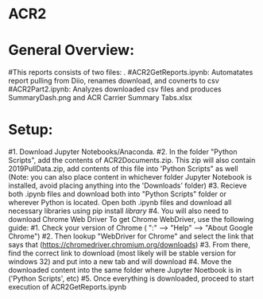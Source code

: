 # ACR2

# General Overview:
#This reports consists of two files: . 
#ACR2GetReports.ipynb: Automatates report pulling from Diio, renames download, and covnerts to csv
#ACR2Part2.ipynb: Analyzes downloaded csv files and produces SummaryDash.png and ACR Carrier Summary Tabs.xlsx

# Setup:
#1. Download Jupyter Notebooks/Anaconda. 
#2. In the folder "Python Scripts", add the contents of ACR2Documents.zip. This zip will also contain 2019PullData.zip, add contents of this file into 'Python Scripts" as well (Note: you can also place content in whichever folder Jupyter Notebook is installed, avoid
placing anything into the 'Downloads' folder)
#3. Recieve both .ipynb files and download both into "Python Scripts" folder or wherever Python is located. Open both .ipynb files and download all necessary libraries using pip install *library*
#4. You will also need to download Chrome Web Driver To get Chrome WebDriver, use the following guide:
                #1. Check your version of Chrome ( ":" --> "Help" --> "About Google Chrome")
                #2. Then lookup "WebDriver for Chrome" and select the link that says that (https://chromedriver.chromium.org/downloads)
                #3. From there, find the correct link to download (most likely will be stable version for windows 32) and put into a new tab and will download 
                #4. Move the downloaded content into the same folder where Jupyter Noetbook is in ('Python Scripts', etc)
#5. Once everything is downloaded, proceed to start execution of ACR2GetReports.ipynb
